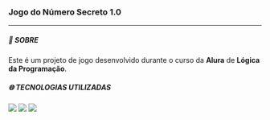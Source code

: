 <h3>Jogo do Número Secreto 1.0</h3>
<hr>
<h5>🎯 SOBRE</h5>
Este é um projeto de jogo desenvolvido durante o curso da <b>Alura</b> de <b>Lógica da Programação</b>.
<br>
<h5>🌐 TECNOLOGIAS UTILIZADAS</h5>
<div>
  <img src="https://img.shields.io/badge/HTML-6b7076?style=for-the-badge&logo=html5&logoColor=white">
  <img src="https://img.shields.io/badge/CSS-6b7076?&style=for-the-badge&logo=css3&logoColor=white">
  <img src="https://img.shields.io/badge/JavaScript-6b7076?style=for-the-badge&logo=javascript&logoColor=white">
</div>
